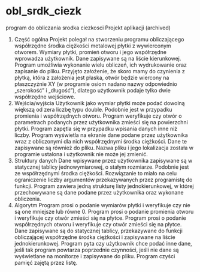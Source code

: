 # obl_srdk_ciezk
program do obliczania srodka ciezkosci
Projekt aplikacji (archived)
1.	Część ogólna
Projekt polegał na stworzeniu programu obliczającego współrzędne środka ciężkości metalowej płytki z wywierconym otworem. Wymiary płytki, promień otworu i jego współrzędne wprowadza użytkownik. Dane zapisywane są na liście kierunkowej. Program umożliwia wykonanie wielu obliczeń, ich wydrukowanie oraz zapisanie do pliku.
Przyjęto założenie, że skoro mamy do czynienia z płytką, która z założenia jest płaska, otwór będzie wiercony na płaszczyźnie XY (w programie osiom nadano nazwy odpowiednio „szerokość” i „długość”), dlatego użytkownik podaje tylko dwie współrzędne wejściowe.
2.	Wejścia/wyjścia
Użytkownik jako wymiar płytki może podać dowolną większą od zera liczbę typu double. Podobnie jest w przypadku promienia i współrzędnych otworu. Program weryfikuje czy otwór o parametrach podanych przez użytkownika zmieści się na powierzchni płytki. 
Program zapętla się w przypadku wpisania danych inne niż liczby.
Program wyświetla na ekranie dane podane przez użytkownika wraz z obliczonymi dla nich współrzędnymi środka ciężkości. Dane te zapisywane są również do pliku. Nazwa pliku i jego lokalizacja została w programie ustalona i użytkownik nie może jej zmienić.
3.	Struktury danych
Dane wpisywane przez użytkownika zapisywane są w statycznej tablicy jednowymiarowej, o stałym rozmiarze. Podobnie jest ze współrzędnymi środka ciężkości. Rozwiązanie to miało na celu ograniczenie liczby argumentów przekazywanych przez programistę do funkcji. 
Program zawiera jedną strukturę listy jednokierunkowej, w której przechowywane są dane podane przez użytkownika oraz wykonane obliczenia.
4.	Algorytm
Program prosi o podanie wymiarów płytki i weryfikuje czy nie są one mniejsze lub równe 0.
Program prosi o podanie promienia otworu i weryfikuje czy otwór zmieści się na płytce.
Program prosi o podanie współrzędnych otworu i weryfikuje czy otwór zmieści się na płytce.
Dane zapisywane są do statycznej tablicy, przekazywane do funkcji obliczającej współrzędne środka ciężkości i zapisywane na liście jednokierunkowej.
Program pyta czy użytkownik chce podać inne dane, jeśli tak program powtarza poprzednie czynności, jeśli nie dane są wyświetlane na monitorze i zapisywane do pliku.
Program czyści pamięć zajętą przez listę.
